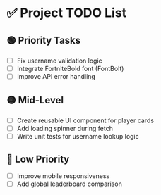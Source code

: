 # ✅ Project TODO List

## 🟢 Priority Tasks
- [ ] Fix username validation logic
- [ ] Integrate FortniteBold font (FontBolt)
- [ ] Improve API error handling

## 🟡 Mid-Level
- [ ] Create reusable UI component for player cards
- [ ] Add loading spinner during fetch
- [ ] Write unit tests for username lookup logic

## 🔵 Low Priority
- [ ] Improve mobile responsiveness
- [ ] Add global leaderboard comparison
